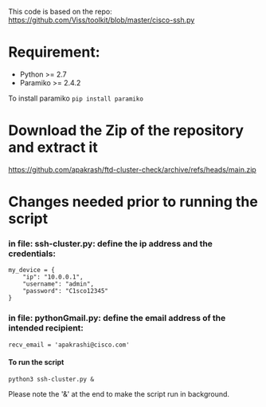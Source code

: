 This code is based on the repo: https://github.com/Viss/toolkit/blob/master/cisco-ssh.py

# Requirement:
- Python >= 2.7
- Paramiko >= 2.4.2

To install paramiko
```pip install paramiko```

# Download the Zip of the repository and extract it
https://github.com/apakrash/ftd-cluster-check/archive/refs/heads/main.zip

# Changes needed prior to running the script

### in file: ssh-cluster.py: define the ip address and the credentials:
```
my_device = {
    "ip": "10.0.0.1",
    "username": "admin",
    "password": "C1sco12345"
}
```
### in file: pythonGmail.py: define the email address of the intended recipient: 

```
recv_email = 'apakrashi@cisco.com'
```


#### To run the script

```
python3 ssh-cluster.py &
```
Please note the '&' at the end to make the script run in background.

